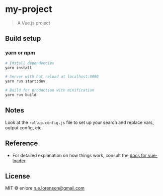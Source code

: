 # my-project

> A Vue.js project

## Build setup

### [yarn](https://yarnpkg.com) or [npm](https://www.npmjs.com/)
``` bash
# Install dependencies
yarn install

# Server with hot reload at localhost:8080
yarn run start:dev

# Build for production with minification
yarn run build
```

## Notes

Look at the `rollup.config.js` file to set up your search and replace vars,
output config, etc.

## Reference

- For detailed explanation on how things work, consult the [docs for vue-loader](http://vuejs.github.io/vue-loader).

## License

MIT © enlore <n.e.lorenson@gmail.com>
